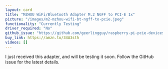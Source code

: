 ```yaml
---
layout: card
title: "MZHOU WiFi/Bluetooth Adapter M.2 NGFF to PCI-E 1x"
picture: "/images/m2-mzhou-wifi-bt-ngff-to-pcie.jpeg"
functionality: "Currently Testing"
driver_required: "No"
github_issue: "https://github.com/geerlingguy/raspberry-pi-pcie-devices/issues/38"
buy_link: https://amzn.to/34A3sth
videos: []
---
```

I just received this adapter, and will be testing it soon. Follow the GitHub issue for the latest details.
